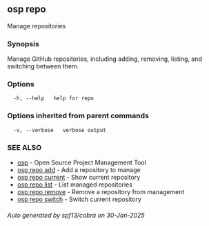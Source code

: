## osp repo

Manage repositories

### Synopsis

Manage GitHub repositories, including adding, removing, listing, and switching between them.

### Options

```
  -h, --help   help for repo
```

### Options inherited from parent commands

```
  -v, --verbose   verbose output
```

### SEE ALSO

* [osp](osp.md)	 - Open Source Project Management Tool
* [osp repo add](osp_repo_add.md)	 - Add a repository to manage
* [osp repo current](osp_repo_current.md)	 - Show current repository
* [osp repo list](osp_repo_list.md)	 - List managed repositories
* [osp repo remove](osp_repo_remove.md)	 - Remove a repository from management
* [osp repo switch](osp_repo_switch.md)	 - Switch current repository

###### Auto generated by spf13/cobra on 30-Jan-2025
